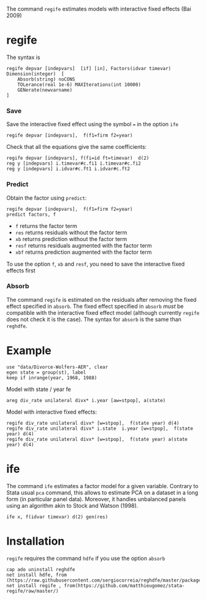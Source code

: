 
The command `regife` estimates models with interactive fixed effects (Bai 2009)

# regife


The syntax is

```
regife depvar [indepvars]  [if] [in], Factors(idvar timevar) Dimension(integer)  [
	Absorb(string) noCONS 
	TOLerance(real 1e-6) MAXIterations(int 10000) 
	GENerate(newvarname)
]
```




### Save

Save the interactive fixed effect using the symbol `=` in the option `ife`

```
regife depvar [indepvars],  f(f1=firm f2=year) 
```

Check that all the equations give the same coefficients:

```
regife depvar [indepvars], f(fi=id ft=timevar)  d(2)
reg y [indepvars] i.timevar#c.fi1 i.timevar#c.fi2
reg y [indepvars] i.idvar#c.ft1 i.idvar#c.ft2
```

### Predict
Obtain the factor using `predict`:

```
regife depvar [indepvars],  f(f1=firm f2=year) 
predict factors, f
```
- `f` returns the factor term
- `res` returns residuals without the factor term
- `xb` returns prediction without the factor term
- `resf` returns residuals augmented with the factor term
- `xbf` returns prediction augmented with the factor term

To use the option `f`, `xb` and `resf`, you need to save the interactive fixed effects first
### Absorb
The command `regife` is estimated on the residuals after removing the fixed effect specified in `absorb`. The fixed effect specified in `absorb` *must* be compatible with the interactive fixed effect model (although currently `regife` does not check it is the case). The syntax for `absorb` is the same than `reghdfe`.

# Example

```
use "data/Divorce-Wolfers-AER", clear
egen state = group(st), label
keep if inrange(year, 1968, 1988) 
```

Model with state / year fe
```
areg div_rate unilateral divx* i.year [aw=stpop], a(state)
```

Model with interactive fixed effects:

```
regife div_rate unilateral divx* [w=stpop],  f(state year) d(4) 
regife div_rate unilateral divx* i.state  i.year [w=stpop],  f(state year) d(4) 
regife div_rate unilateral divx* [w=stpop],  f(state year) a(state year) d(4) 
```


# ife
The command `ife` estimates a factor model for a given variable. Contrary to Stata usual `pca` command, this allows to estimate PCA on a dataset in a long form (in particular panel data). Moreover, it handles unbalanced panels using an algorithm akin to Stock and Watson (1998).

```
ife x, f(idvar timevar) d(2) gen(res)
```

# Installation

`regife` requires the command `hdfe` if you use the option `absorb`

```
cap ado uninstall reghdfe
net install hdfe, from (https://raw.githubusercontent.com/sergiocorreia/reghdfe/master/package/)
net install regife , from(https://github.com/matthieugomez/stata-regife/raw/master/)
```